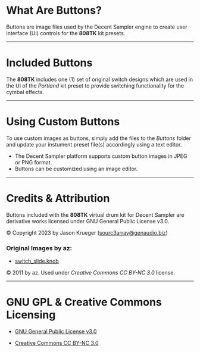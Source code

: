 # What Are Buttons?

Buttons are image files used by the Decent Sampler engine to create user interface (UI) controls for the **808TK** kit presets.

***

# Included Buttons

The **808TK** includes one (1) set of original switch designs which are used in the UI of the *Portland* kit preset to provide switching functionality for the cymbal effects.

***

# Using Custom Buttons

To use custom images as buttons, simply add the files to the *Buttons* folder and update your instument preset file(s) accordingly using a text editor.

 - The Decent Sampler platform supports custom button images in JPEG or PNG format.
 - Buttons can be customized using an image editor.

***

# Credits & Attribution

Buttons included with the **808TK** virtual drum kit for Decent Sampler are derivative works licensed under GNU General Public License v3.0.

© Copyright 2023 by Jason Krueger (sourc3array@genaudio.biz)


### Original Images by az:

 - [switch_slide.knob]( https://www.g200kg.com/en/webknobman/gallery.php?m=p&p=57 )
 
© 2011 by az. Used under *Creative Commons CC BY-NC 3.0* license.

***

# GNU GPL & Creative Commons Licensing

- [GNU General Public License v3.0]( https://www.gnu.org/licenses/gpl-3.0.en.html )

- [Creative Commons CC BY-NC 3.0]( https://creativecommons.org/licenses/by/3.0/ )
